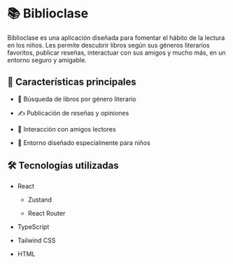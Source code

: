 # 📚 Biblioclase

Biblioclase es una aplicación diseñada para fomentar el hábito de la lectura en los niños. Les permite descubrir libros según sus géneros literarios favoritos, publicar reseñas, interactuar con sus amigos y mucho más, en un entorno seguro y amigable.

## 🚀 Características principales

- 📖 Búsqueda de libros por género literario

- ✍️ Publicación de reseñas y opiniones

- 🤝 Interacción con amigos lectores

- 🌟 Entorno diseñado especialmente para niños

## 🛠️ Tecnologías utilizadas

- React 

    - Zustand 

    - React Router

- TypeScript

- Tailwind CSS

- HTML

